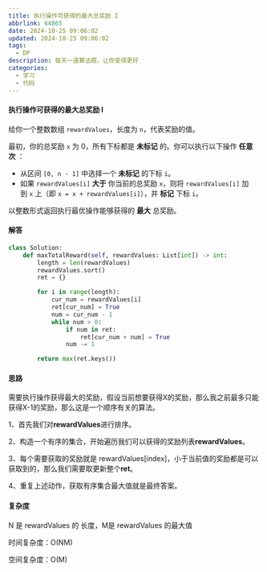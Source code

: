 ```yaml
---
title: 执行操作可获得的最大总奖励 I
abbrlink: 64865
date: 2024-10-25 09:06:02
updated: 2024-10-25 09:06:02
tags: 
  - DP
description: 每天一道算法题，让你变得更好
categories: 
  - 学习 
  - 代码
---
```


#### 执行操作可获得的最大总奖励 I

给你一个整数数组 `rewardValues`，长度为 `n`，代表奖励的值。

最初，你的总奖励 `x` 为 0，所有下标都是 **未标记** 的。你可以执行以下操作 **任意次** ：

- 从区间 `[0, n - 1]` 中选择一个 **未标记** 的下标 `i`。
- 如果 `rewardValues[i]` **大于** 你当前的总奖励 `x`，则将 `rewardValues[i]` 加到 `x` 上（即 `x = x + rewardValues[i]`），并 **标记** 下标 `i`。

以整数形式返回执行最优操作能够获得的 **最大** 总奖励。

#### 解答

```python
class Solution:
    def maxTotalReward(self, rewardValues: List[int]) -> int:
        length = len(rewardValues)
        rewardValues.sort()
        ret = {}

        for i in range(length):
            cur_num = rewardValues[i]
            ret[cur_num] = True
            num = cur_num - 1
            while num > 0:
                if num in ret:
                    ret[cur_num + num] = True
                num -= 1

        return max(ret.keys())
```

#### 思路

需要执行操作获得最大的奖励，假设当前想要获得X的奖励，那么我之前最多只能获得X-1的奖励，那么这是一个顺序有关的算法。

1、首先我们对**rewardValues**进行排序。

2、构造一个有序的集合，开始遍历我们可以获得的奖励列表**rewardValues**。

3、每个需要获取的奖励就是 rewardValues[index]，小于当前值的奖励都是可以获取到的，那么我们需要取更新整个**ret**。

4、重复上述动作，获取有序集合最大值就是最终答案。

#### 复杂度

N 是 rewardValues 的 长度，M是 rewardValues 的最大值

时间复杂度：O(NM)

空间复杂度：O(M)

